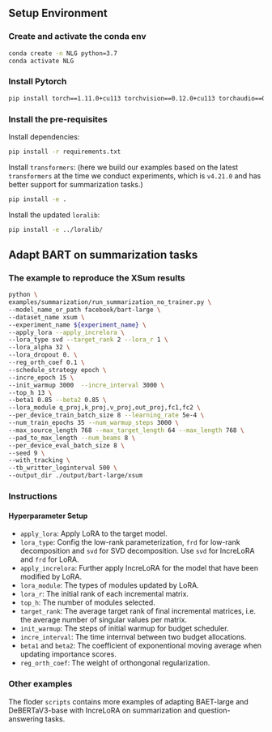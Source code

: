 ## Setup Environment

### Create and activate the conda env
```bash
conda create -n NLG python=3.7
conda activate NLG 
```

### Install Pytorch
```bash
pip install torch==1.11.0+cu113 torchvision==0.12.0+cu113 torchaudio==0.11.0 --extra-index-url https://download.pytorch.org/whl/cu113
```

### Install the pre-requisites
Install dependencies: 
```bash
pip install -r requirements.txt
```

Install `transformers`: (here we build our examples based on the latest `transformers` at the time we conduct experiments, which is `v4.21.0` and has better support for summarization tasks.)
```bash
pip install -e . 
```

Install the updated `loralib`:
```bash
pip install -e ../loralib/
```


## Adapt BART on summarization tasks

### The example to reproduce the XSum results

```bash
python \
examples/summarization/run_summarization_no_trainer.py \
--model_name_or_path facebook/bart-large \
--dataset_name xsum \
--experiment_name ${experiment_name} \
--apply_lora --apply_increlora \
--lora_type svd --target_rank 2 --lora_r 1 \
--lora_alpha 32 \
--lora_dropout 0. \
--reg_orth_coef 0.1 \
--schedule_strategy epoch \
--incre_epoch 15 \
--init_warmup 3000  --incre_interval 3000 \
--top_h 13 \
--beta1 0.85 --beta2 0.85 \
--lora_module q_proj,k_proj,v_proj,out_proj,fc1,fc2 \
--per_device_train_batch_size 8 --learning_rate 5e-4 \
--num_train_epochs 35 --num_warmup_steps 3000 \
--max_source_length 768 --max_target_length 64 --max_length 768 \
--pad_to_max_length --num_beams 8 \
--per_device_eval_batch_size 8 \
--seed 9 \
--with_tracking \
--tb_writter_loginterval 500 \
--output_dir ./output/bart-large/xsum 
```


### Instructions

#### Hyperparameter Setup

+ `apply_lora`: Apply LoRA to the target model. 
+ `lora_type`: Config the low-rank parameterization, `frd` for low-rank decomposition and `svd` for SVD decomposition. Use `svd` for IncreLoRA and `frd` for LoRA. 
+ `apply_increlora`: Further apply IncreLoRA for the model that have been modified by LoRA. 
+ `lora_module`: The types of modules updated by LoRA. 
+ `lora_r`: The initial rank of each incremental matrix. 
+ `top_h`: The number of modules selected. 
+ `target_rank`: The average target rank of final incremental matrices, i.e. the average number of singular values per matrix. 
+ `init_warmup`: The steps of initial warmup for budget scheduler.
+ `incre_interval`: The time internval between two budget allocations.
+ `beta1` and `beta2`: The coefficient of exponentional moving average when updating importance scores. 
+ `reg_orth_coef`: The weight of orthongonal regularization. 


### Other examples

The floder `scripts` contains more examples of adapting BAET-large and DeBERTaV3-base with IncreLoRA on summarization and question-answering tasks.  


